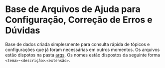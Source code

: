 # Base de Arquivos de Ajuda para Configuração, Correção de Erros e Dúvidas

Base de dados criada simplesmente para consulta rápida de tópicos e configurações que já foram necessárias em outros momentos. Os arquivos estão dispotos na pasta [arqs](arqs). Os nomes estão dispostos da seguinte forma `<tema>`-`<descrição>`.`<extensão>`.

